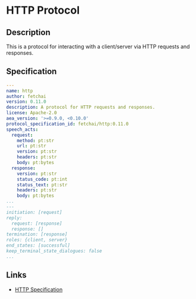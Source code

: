 # HTTP Protocol

## Description

This is a protocol for interacting with a client/server via HTTP requests and responses.

## Specification

```yaml
---
name: http
author: fetchai
version: 0.11.0
description: A protocol for HTTP requests and responses.
license: Apache-2.0
aea_version: '>=0.9.0, <0.10.0'
protocol_specification_id: fetchai/http:0.11.0
speech_acts:
  request:
    method: pt:str
    url: pt:str
    version: pt:str
    headers: pt:str
    body: pt:bytes
  response:
    version: pt:str
    status_code: pt:int
    status_text: pt:str
    headers: pt:str
    body: pt:bytes
...
---
initiation: [request]
reply:
  request: [response]
  response: []
termination: [response]
roles: {client, server}
end_states: [successful]
keep_terminal_state_dialogues: false
...
```

## Links

* <a href="https://www.w3.org/Protocols/rfc2616/rfc2616.html" target="_blank">HTTP Specification</a>
